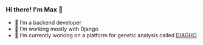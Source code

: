 ### Hi there! I'm Max 👋

- 🔭 I’m a backend developer
- 🌱 I’m working mostly with Django
- 👯 I’m currently working on a platform for genetic analysis called [DIAGHO](https://diagho.com/)
